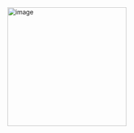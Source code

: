 

<img width="267" alt="image" src="https://github.com/user-attachments/assets/fe3f3cbd-3f46-45dd-85b6-36b2cb54150d" />
